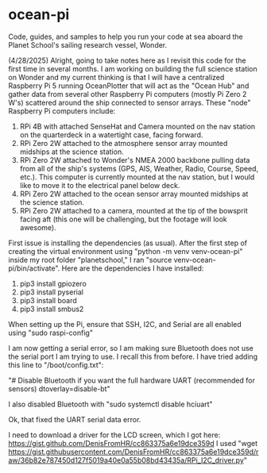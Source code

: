 # ocean-pi
Code, guides, and samples to help you run your code at sea aboard the Planet School's sailing research vessel, Wonder.

(4/28/2025) Alright, going to take notes here as I revisit this code for the first time in several months. I am working on building the full science station on Wonder and my current thinking is that I will have a centralized Raspberry Pi 5 running OceanPlotter that will act as the "Ocean Hub" and gather data from several other Raspberry Pi computers (mostly Pi Zero 2 W's) scattered around the ship connected to sensor arrays. These "node" Raspberry Pi computers include:
1) RPi 4B with attached SenseHat and Camera mounted on the nav station on the quarterdeck in a watertight case, facing forward.
2) RPi Zero 2W attached to the atmosphere sensor array mounted midships at the science station.
3) RPi Zero 2W attached to Wonder's NMEA 2000 backbone pulling data from all of the ship's systems (GPS, AIS, Weather, Radio, Course, Speed, etc.). This computer is currently mounted at the nav station, but I would like to move it to the electrical panel below deck.
4) RPi Zero 2W attached to the ocean sensor array mounted midships at the science station.
5) RPi Zero 2W attached to a camera, mounted at the tip of the bowsprit facing aft (this one will be challenging, but the footage will look awesome).

First issue is installing the dependencies (as usual). After the first step of creating the virtual environment using "python -m venv venv-ocean-pi" inside my root folder "planetschool," I ran "source venv-ocean-pi/bin/activate". Here are the dependencies I have installed:
1) pip3 install gpiozero
2) pip3 install pyserial
3) pip3 install board
4) pip3 install smbus2

When setting up the Pi, ensure that SSH, I2C, and Serial are all enabled using "sudo raspi-config"

I am now getting a serial error, so I am making sure Bluetooth does not use the serial port I am trying to use. I recall this from before. I have tried adding this line to "/boot/config.txt":

"# Disable Bluetooth if you want the full hardware UART (recommended for sensors)
dtoverlay=disable-bt"

I also disabled Bluetooth with "sudo systemctl disable hciuart"

Ok, that fixed the UART serial data error.

I need to download a driver for the LCD screen, which I got here: https://gist.github.com/DenisFromHR/cc863375a6e19dce359d
I used "wget https://gist.githubusercontent.com/DenisFromHR/cc863375a6e19dce359d/raw/36b82e787450d127f5019a40e0a55b08bd43435a/RPi_I2C_driver.py"



